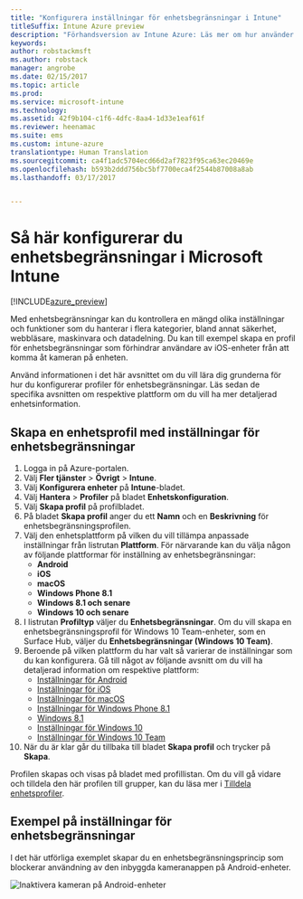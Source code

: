 ```yaml
---
title: "Konfigurera inställningar för enhetsbegränsningar i Intune"
titleSuffix: Intune Azure preview
description: "Förhandsversion av Intune Azure: Läs mer om hur använder Intune för att konfigurera inställningar och funktioner på enheter som du hanterar."
keywords: 
author: robstackmsft
ms.author: robstack
manager: angrobe
ms.date: 02/15/2017
ms.topic: article
ms.prod: 
ms.service: microsoft-intune
ms.technology: 
ms.assetid: 42f9b104-c1f6-4dfc-8aa4-1d33e1eaf61f
ms.reviewer: heenamac
ms.suite: ems
ms.custom: intune-azure
translationtype: Human Translation
ms.sourcegitcommit: ca4f1adc5704ecd66d2af7823f95ca63ec20469e
ms.openlocfilehash: b593b2ddd756bc5bf7700eca4f2544b87008a8ab
ms.lasthandoff: 03/17/2017


---
```


# <a name="how-to-configure-device-restriction-settings-in-microsoft-intune"></a>Så här konfigurerar du enhetsbegränsningar i Microsoft Intune

[!INCLUDE[azure_preview](../includes/azure_preview.md)]

Med enhetsbegränsningar kan du kontrollera en mängd olika inställningar och funktioner som du hanterar i flera kategorier, bland annat säkerhet, webbläsare, maskinvara och datadelning. Du kan till exempel skapa en profil för enhetsbegränsningar som förhindrar användare av iOS-enheter från att komma åt kameran på enheten.

Använd informationen i det här avsnittet om du vill lära dig grunderna för hur du konfigurerar profiler för enhetsbegränsningar. Läs sedan de specifika avsnitten om respektive plattform om du vill ha mer detaljerad enhetsinformation.

## <a name="create-a-device-profile-containing-device-restriction-settings"></a>Skapa en enhetsprofil med inställningar för enhetsbegränsningar

1. Logga in på Azure-portalen.
2. Välj **Fler tjänster** > **Övrigt** > **Intune**.
3. Välj **Konfigurera enheter** på **Intune**-bladet.
2. Välj **Hantera** > **Profiler** på bladet **Enhetskonfiguration**.
3. Välj **Skapa profil** på profilbladet.
4. På bladet **Skapa profil** anger du ett **Namn** och en **Beskrivning** för enhetsbegränsningsprofilen.
5. Välj den enhetsplattform på vilken du vill tillämpa anpassade inställningar från listrutan **Plattform**. För närvarande kan du välja någon av följande plattformar för inställning av enhetsbegränsningar:
    - **Android**
    - **iOS**
    - **macOS**
    - **Windows Phone 8.1**
    - **Windows 8.1 och senare**
    - **Windows 10 och senare**
6. I listrutan **Profiltyp** väljer du **Enhetsbegränsningar**. Om du vill skapa en enhetsbegränsningsprofil för Windows 10 Team-enheter, som en Surface Hub, väljer du **Enhetsbegränsningar (Windows 10 Team)**.
7. Beroende på vilken plattform du har valt så varierar de inställningar som du kan konfigurera. Gå till något av följande avsnitt om du vill ha detaljerad information om respektive plattform:
    - [Inställningar för Android](device-restrictions-for-android.md)
    - [Inställningar för iOS](device-restrictions-for-ios.md)
    - [Inställningar för macOS](device-restrictions-for-macos.md)
    - [Inställningar för Windows Phone 8.1](device-restrictions-for-windows-phone-8-1.md)
    - [Windows 8.1](device-restrictions-for-windows-8-1.md)
    - [Inställningar för Windows 10](device-restrictions-for-windows-10.md)
    - [Inställningar för Windows 10 Team](device-restrictions-for-windows-10-team.md)
8. När du är klar går du tillbaka till bladet **Skapa profil** och trycker på **Skapa**.

Profilen skapas och visas på bladet med profillistan.
Om du vill gå vidare och tilldela den här profilen till grupper, kan du läsa mer i [Tilldela enhetsprofiler](how-to-assign-device-profiles.md).

## <a name="example-of-device-restriction-settings"></a>Exempel på inställningar för enhetsbegränsningar

I det här utförliga exemplet skapar du en enhetsbegränsningsprincip som blockerar användning av den inbyggda kameranappen på Android-enheter.

![Inaktivera kameran på Android-enheter](./media/disable-android-camera.png)



